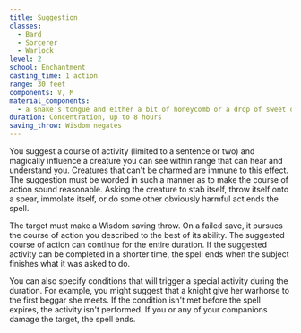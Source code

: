 ```yaml
---
title: Suggestion
classes:
  - Bard
  - Sorcerer
  - Warlock
level: 2
school: Enchantment
casting_time: 1 action
range: 30 feet
components: V, M
material_components:
  - a snake's tongue and either a bit of honeycomb or a drop of sweet oil
duration: Concentration, up to 8 hours
saving_throw: Wisdom negates
---
```


You suggest a course of activity (limited to a sentence or two) and magically influence a creature you can see within range that can hear and understand you. Creatures that can't be charmed are immune to this effect. The suggestion must be worded in such a manner as to make the course of action sound reasonable. Asking the creature to stab itself, throw itself onto a spear, immolate itself, or do some other obviously harmful act ends the spell.

The target must make a Wisdom saving throw. On a failed save, it pursues the course of action you described to the best of its ability. The suggested course of action can continue for the entire duration. If the suggested activity can be completed in a shorter time, the spell ends when the subject finishes what it was asked to do.

You can also specify conditions that will trigger a special activity during the duration. For example, you might suggest that a knight give her warhorse to the first beggar she meets. If the condition isn't met before the spell expires, the activity isn't performed.  If you or any of your companions damage the target, the spell ends.
